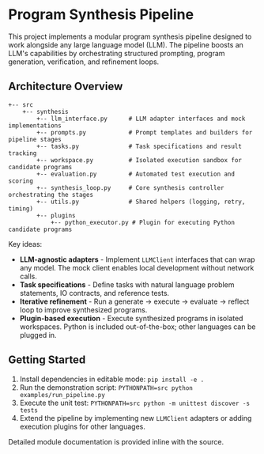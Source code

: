 # Program Synthesis Pipeline

This project implements a modular program synthesis pipeline designed to work alongside any large language model (LLM). The pipeline boosts an LLM's capabilities by orchestrating structured prompting, program generation, verification, and refinement loops.

## Architecture Overview

```
+-- src
    +-- synthesis
        +-- llm_interface.py      # LLM adapter interfaces and mock implementations
        +-- prompts.py            # Prompt templates and builders for pipeline stages
        +-- tasks.py              # Task specifications and result tracking
        +-- workspace.py          # Isolated execution sandbox for candidate programs
        +-- evaluation.py         # Automated test execution and scoring
        +-- synthesis_loop.py     # Core synthesis controller orchestrating the stages
        +-- utils.py              # Shared helpers (logging, retry, timing)
        +-- plugins
            +-- python_executor.py # Plugin for executing Python candidate programs
```

Key ideas:

- **LLM-agnostic adapters** - Implement `LLMClient` interfaces that can wrap any model. The mock client enables local development without network calls.
- **Task specifications** - Define tasks with natural language problem statements, IO contracts, and reference tests.
- **Iterative refinement** - Run a generate -> execute -> evaluate -> reflect loop to improve synthesized programs.
- **Plugin-based execution** - Execute synthesized programs in isolated workspaces. Python is included out-of-the-box; other languages can be plugged in.

## Getting Started

1. Install dependencies in editable mode: `pip install -e .`
2. Run the demonstration script: `PYTHONPATH=src python examples/run_pipeline.py`
3. Execute the unit test: `PYTHONPATH=src python -m unittest discover -s tests`
4. Extend the pipeline by implementing new `LLMClient` adapters or adding execution plugins for other languages.

Detailed module documentation is provided inline with the source.
